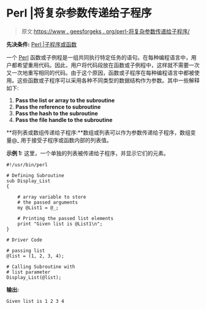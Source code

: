 # Perl |将复杂参数传递给子程序

> 原文:[https://www . geesforgeks . org/perl-将复杂参数传递给子程序/](https://www.geeksforgeeks.org/perl-passing-complex-parameters-to-a-subroutine/)

**先决条件:** [Perl |子程序或函数](https://www.geeksforgeeks.org/perl-subroutines-or-functions/)

一个 [Perl](https://www.geeksforgeeks.org/introduction-to-perl/) 函数或子例程是一组共同执行特定任务的语句。在每种编程语言中，用户都希望重用代码。因此，用户将代码段放在函数或子例程中，这样就不需要一次又一次地重写相同的代码。由于这个原因，函数或子程序在每种编程语言中都被使用。这些函数或子程序可以采用各种不同类型的数据结构作为参数。其中一些解释如下:

1.  **Pass the list or array to the subroutine**
2.  **Pass the reference to subroutine**
3.  **Pass the hash to the subroutine**
4.  **Pass the file handle to the subroutine**

**将列表或数组传递给子程序:**数组或列表可以作为参数传递给子程序，数组变量@_ 用于接受子程序或函数内部的列表值。

**示例 1:** 这里，一个单独的列表被传递给子程序，并显示它们的元素。

```
#!/usr/bin/perl 

# Defining Subroutine
sub Display_List 
{ 

    # array variable to store 
    # the passed arguments 
    my @List1 = @_; 

    # Printing the passed list elements 
    print "Given list is @List1\n"; 
} 

# Driver Code

# passing list 
@list = (1, 2, 3, 4); 

# Calling Subroutine with 
# list parameter 
Display_List(@list); 
```

**输出:**

```
Given list is 1 2 3 4

```
